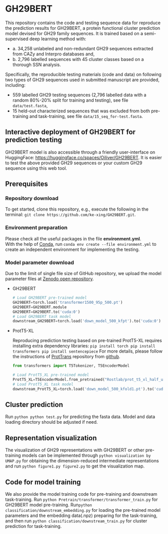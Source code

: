# GH29BERT
This repository contains the code and testing sequence data for reproduce the prediction results for GH29BERT, a protein functional cluster prediction model devised for GH29 family sequences. It is trained based on a semi-supervised deep learning method with:
  - a. 34,258 unlabeled and non-redundant GH29 sequences extracted from CAZy and Interpro databases and,
  - b. 2,796 labelled sequences with 45 cluster classes based on a thorough SSN analysis.

Specifically, the reproducible testing materials (code and data) on following two types of GH29 sequences used in submitted manuscript are provided, including:
- 559 labelled GH29 testing sequences (2,796 labelled data with a random 80%-20% split for training and testing), see file `data/test.fasta`,
- 15 held-out characterized sequences that was excluded from both pre-training and task-training, see file `data/15_seq_for-test.fasta`.
## Interactive deployment of GH29BERT for prediction testing
GH29BERT model is also accessible through a friendly user-interface on HuggingFace: https://huggingface.co/spaces/Oiliver/GH29BERT. It is easier to test the above provided GH29 sequences or your custom GH29 sequence using this web tool.
## Prerequisites
### Repository download
To get started, clone this repository, e.g., execute the following in the terminal: `git clone https://github.com/ke-xing/GH29BERT.git`.
### Environment preparation
Please check all the useful packages in the file **environment.yml**.   
With the help of [Conda](https://docs.conda.io/projects/conda/en/stable/user-guide/getting-started.html), run `conda env create --file environment.yml` to create an independent environment for implementing the testing.
### Model parameter download
Due to the limit of single file size of GitHub repository, we upload the model parameter files at [Zenodo open repository](https://zenodo.org/records/10614689).
- GH29BERT
	```python
	# Load GH29BERT pre-trained model
	GH29BERT=torch.load('transformer1500_95p_500.pt')
	GH29BERT=GH29BERT.module
	GH29BERT=GH29BERT.to('cuda:0')
	# Load GH29BERT task model
	downstream_GH29BERT=torch.load('down_model_500_kfpt').to('cuda:0')
	```
- ProtT5-XL

	Reproducing prediction testing based on pre-trained ProtT5-XL requires installing extra dependency libraries:
	  ```
	  pip install torch
	  pip install transformers
	  pip install sentencepiece
	  ```
	For more details, please follow the instructions of [ProtTrans](https://ieeexplore.ieee.org/document/9477085) repository from [github](https://github.com/agemagician/ProtTrans/?tab=readme-ov-file).
	```python
	from transformers import T5Tokenizer, T5EncoderModel

	# Load ProtT5_XL pre-trained model
	ProtT5_XL=T5EncoderModel.from_pretrained("Rostlab/prot_t5_xl_half_uniref50-enc",cache_dir='./').to('cuda:0')
	# Load ProtT5_XL task model
	downstream_ProtT5_XL=torch.load('down_model_500_kfold1.pt').to('cuda:0')
	```
## Cluster prediction
Run `python python test.py` for predicting the fasta data. Model and data loading directory should be adjusted if need.
## Representation visualization
The visualization of GH29 representations with GH29BERT or other pre-training models can be implemented through `python visualization by UMAP.py` for obtaining the dimension-reduced intermediate representations and run `python figure1.py figure2.py` to get the visualization map.
## Code for model training
We also provide the model training code for pre-training  and downstream task-training. Run `python Pretrain/transformer/transformer_train.py` for GH29BERT model pre-training. Run`python classification/downstream_embedding.py` for loading the pre-trained model parameters and the embedding data(.npz) preparing for the task-training, and then run `python classification/downstream_train.py` for cluster prediction for task-training.